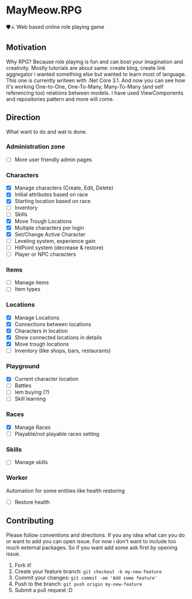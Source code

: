 # MayMeow.RPG

🛡⚔ Web based online role playing game

## Motivation

Why RPG? Because role playing is fun and can bost your imagination and creativity. Mostly tutorials are about same: create blog, create link aggregator i wanted something else but wanted to learn most of language. This one is currently writeen with .Net Core 3.1. And now you can see how it's working One-to-One, One-To-Many, Many-To-Many (and self referencing too) relations between models. I have used ViewComponents and repositories pattern and more will come.

## Direction

What want to do and wat is done.

### Administration zone

* [ ] More user friendly admin pages

### Characters

* [x] Manage characters (Create, Edit, Delete)
* [x] Initial attributes based on race
* [x] Starting location based on race
* [ ] Inventory
* [ ] Skills
* [x] Move Trough Locations
* [x] Multiple characters per login
* [x] Set/Change Active Character
* [ ] Leveling system, experience gain
* [ ] HitPoint system (decrease & restore)
* [ ] Player or NPC characters

### Items

* [ ] Manage items
* [ ] Item types

### Locations

* [x] Manage Locations
* [x] Connections between locations
* [x] Characters in location
* [x] Show connected locations in details
* [x] Move trough locations
* [ ] Inventory (like shops, bars, restaurants)

### Playground

* [x] Current character location
* [ ] Battles
* [ ] Iem buying (?)
* [ ] Skill learning

### Races

* [x] Manage Races
* [ ] Playable/not playable races setting

### Skills

* [ ] Manage skills

### Worker

Automation for some entities like health restoring

* [ ] Restore health

## Contributing

Please follow conventions and directions. If you any idea what can you do or want to add you can open issue. For now i don't want to include too much external packages. So if you want add some ask first by opening issue.

1. Fork it!
2. Create your feature branch: `git checkout -b my-new-feature`
3. Commit your changes: `git commit -am 'Add some feature'`
4. Push to the branch: `git push origin my-new-feature`
5. Submit a pull request :D
